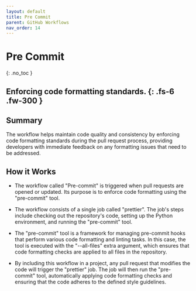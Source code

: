```yaml
---
layout: default
title: Pre Commit
parent: GitHub Workflows
nav_order: 14
---
```


# Pre Commit
{: .no_toc }

Enforcing code formatting standards.
{: .fs-6 .fw-300 }
---

## Summary
The workflow helps maintain code quality and consistency by enforcing code formatting standards during the pull request process, providing developers with immediate feedback on any formatting issues that need to be addressed.

## How it Works 
- The workflow called "Pre-commit" is triggered when pull requests are opened or updated. Its purpose is to enforce code formatting using the "pre-commit" tool.

- The workflow consists of a single job called "prettier". The job's steps include checking out the repository's code, setting up the Python environment, and running the "pre-commit" tool.

- The "pre-commit" tool is a framework for managing pre-commit hooks that perform various code formatting and linting tasks. In this case, the tool is executed with the "--all-files" extra argument, which ensures that code formatting checks are applied to all files in the repository.

- By including this workflow in a project, any pull request that modifies the code will trigger the "prettier" job. The job will then run the "pre-commit" tool, automatically applying code formatting checks and ensuring that the code adheres to the defined style guidelines.
